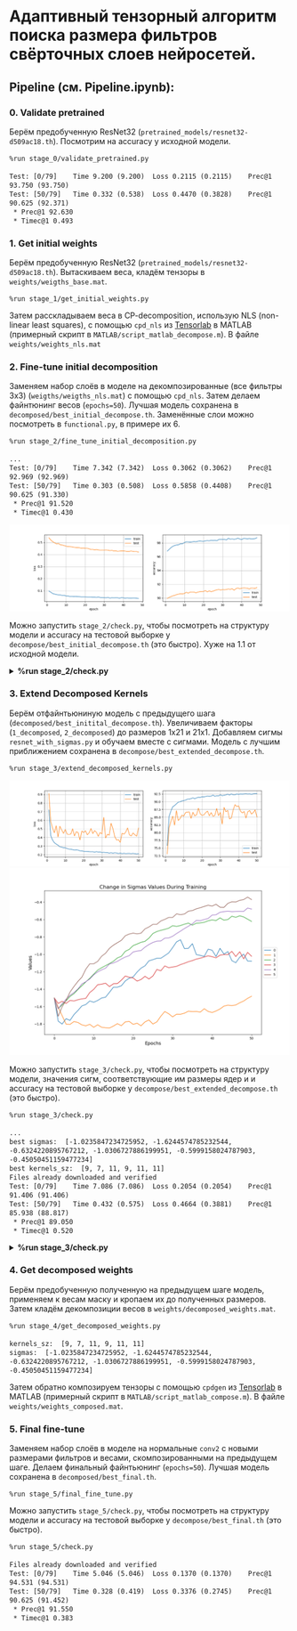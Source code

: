 # Адаптивный тензорный алгоритм поиска размера фильтров свёрточных слоев нейросетей.

## Pipeline (см. Pipeline.ipynb):
### 0. Validate pretrained
Берём предобученную ResNet32 (``pretrained_models/resnet32-d509ac18.th``). Посмотрим на accuracy у исходной модели.
```
%run stage_0/validate_pretrained.py

Test: [0/79]	Time 9.200 (9.200)	Loss 0.2115 (0.2115)	Prec@1 93.750 (93.750)
Test: [50/79]	Time 0.332 (0.538)	Loss 0.4470 (0.3828)	Prec@1 90.625 (92.371)
 * Prec@1 92.630
 * Timec@1 0.493
```

### 1. Get initial weights
Берём предобученную ResNet32 (``pretrained_models/resnet32-d509ac18.th``). Вытаскиваем веса, кладём тензоры в ``weights/weigths_base.mat``.
```
%run stage_1/get_initial_weights.py
```
Затем расскладываем веса в CP-decomposition, использую NLS (non-linear least squares), с помощью ``cpd_nls`` из [Tensorlab](https://www.tensorlab.net) в MATLAB (примерный скрипт в ``MATLAB/script_matlab_decompose.m``). В файле ``weights/weights_nls.mat``

### 2. Fine-tune initial decomposition
Заменяем набор слоёв в моделе на декомпозированные (все фильтры 3x3) (``weigths/weigths_nls.mat``) с помощью ``cpd_nls``. Затем делаем файнтюнинг весов (``epochs=50``). Лучшая модель сохранена в ``decomposed/best_initial_decompose.th``. Заменённые слои можно посмотреть в ``functional.py``, в примере их 6.
```
%run stage_2/fine_tune_initial_decomposition.py

...
Test: [0/79]	Time 7.342 (7.342)	Loss 0.3062 (0.3062)	Prec@1 92.969 (92.969)
Test: [50/79]	Time 0.303 (0.508)	Loss 0.5858 (0.4408)	Prec@1 90.625 (91.330)
 * Prec@1 91.520
 * Timec@1 0.430
```
![initial_decomposition](stage_2/initial_decomposition.png)

Можно запустить ``stage_2/check.py``, чтобы посмотреть на структуру модели и accuracy на тестовой выборке y ``decompose/best_initial_decompose.th`` (это быстро). Хуже на 1.1 от исходной модели.
<details>
   <summary><b>%run stage_2/check.py</b></summary>
   <pre>
DataParallel(
  (module): ResNet(
    (conv1): Conv2d(3, 16, kernel_size=(3, 3), stride=(1, 1), padding=(1, 1), bias=False)
    (bn1): BatchNorm2d(16, eps=1e-05, momentum=0.1, affine=True, track_running_stats=True)
    (layer1): Sequential(
      (0): BasicBlock(
        (conv1): Conv2d(16, 16, kernel_size=(3, 3), stride=(1, 1), padding=(1, 1), bias=False)
        (bn1): BatchNorm2d(16, eps=1e-05, momentum=0.1, affine=True, track_running_stats=True)
        (conv2): Conv2d(16, 16, kernel_size=(3, 3), stride=(1, 1), padding=(1, 1), bias=False)
        (bn2): BatchNorm2d(16, eps=1e-05, momentum=0.1, affine=True, track_running_stats=True)
        (shortcut): Sequential()
      )
      (1): BasicBlock(
        (conv1): Conv2d(16, 16, kernel_size=(3, 3), stride=(1, 1), padding=(1, 1), bias=False)
        (bn1): BatchNorm2d(16, eps=1e-05, momentum=0.1, affine=True, track_running_stats=True)
        (conv2): Sequential(
          (0_decomposed): Conv2d(16, 8, kernel_size=(1, 1), stride=(1, 1), bias=False)
          (1_decomposed): Conv2d(8, 8, kernel_size=(3, 1), stride=(1, 1), padding=(1, 0), groups=8, bias=False)
          (2_decomposed): Conv2d(8, 8, kernel_size=(1, 3), stride=(1, 1), padding=(0, 1), groups=8, bias=False)
          (3_decomposed): Conv2d(8, 16, kernel_size=(1, 1), stride=(1, 1), bias=False)
        )
        (bn2): BatchNorm2d(16, eps=1e-05, momentum=0.1, affine=True, track_running_stats=True)
        (shortcut): Sequential()
      )
      (2): BasicBlock(
        (conv1): Conv2d(16, 16, kernel_size=(3, 3), stride=(1, 1), padding=(1, 1), bias=False)
        (bn1): BatchNorm2d(16, eps=1e-05, momentum=0.1, affine=True, track_running_stats=True)
        (conv2): Conv2d(16, 16, kernel_size=(3, 3), stride=(1, 1), padding=(1, 1), bias=False)
        (bn2): BatchNorm2d(16, eps=1e-05, momentum=0.1, affine=True, track_running_stats=True)
        (shortcut): Sequential()
      )
      (3): BasicBlock(
        (conv1): Conv2d(16, 16, kernel_size=(3, 3), stride=(1, 1), padding=(1, 1), bias=False)
        (bn1): BatchNorm2d(16, eps=1e-05, momentum=0.1, affine=True, track_running_stats=True)
        (conv2): Sequential(
          (0_decomposed): Conv2d(16, 8, kernel_size=(1, 1), stride=(1, 1), bias=False)
          (1_decomposed): Conv2d(8, 8, kernel_size=(3, 1), stride=(1, 1), padding=(1, 0), groups=8, bias=False)
          (2_decomposed): Conv2d(8, 8, kernel_size=(1, 3), stride=(1, 1), padding=(0, 1), groups=8, bias=False)
          (3_decomposed): Conv2d(8, 16, kernel_size=(1, 1), stride=(1, 1), bias=False)
        )
        (bn2): BatchNorm2d(16, eps=1e-05, momentum=0.1, affine=True, track_running_stats=True)
        (shortcut): Sequential()
      )
      (4): BasicBlock(
        (conv1): Conv2d(16, 16, kernel_size=(3, 3), stride=(1, 1), padding=(1, 1), bias=False)
        (bn1): BatchNorm2d(16, eps=1e-05, momentum=0.1, affine=True, track_running_stats=True)
        (conv2): Conv2d(16, 16, kernel_size=(3, 3), stride=(1, 1), padding=(1, 1), bias=False)
        (bn2): BatchNorm2d(16, eps=1e-05, momentum=0.1, affine=True, track_running_stats=True)
        (shortcut): Sequential()
      )
    )
    (layer2): Sequential(
      (0): BasicBlock(
        (conv1): Conv2d(16, 32, kernel_size=(3, 3), stride=(2, 2), padding=(1, 1), bias=False)
        (bn1): BatchNorm2d(32, eps=1e-05, momentum=0.1, affine=True, track_running_stats=True)
        (conv2): Conv2d(32, 32, kernel_size=(3, 3), stride=(1, 1), padding=(1, 1), bias=False)
        (bn2): BatchNorm2d(32, eps=1e-05, momentum=0.1, affine=True, track_running_stats=True)
        (shortcut): LambdaLayer()
      )
      (1): BasicBlock(
        (conv1): Conv2d(32, 32, kernel_size=(3, 3), stride=(1, 1), padding=(1, 1), bias=False)
        (bn1): BatchNorm2d(32, eps=1e-05, momentum=0.1, affine=True, track_running_stats=True)
        (conv2): Sequential(
          (0_decomposed): Conv2d(32, 16, kernel_size=(1, 1), stride=(1, 1), bias=False)
          (1_decomposed): Conv2d(16, 16, kernel_size=(3, 1), stride=(1, 1), padding=(1, 0), groups=16, bias=False)
          (2_decomposed): Conv2d(16, 16, kernel_size=(1, 3), stride=(1, 1), padding=(0, 1), groups=16, bias=False)
          (3_decomposed): Conv2d(16, 32, kernel_size=(1, 1), stride=(1, 1), bias=False)
        )
        (bn2): BatchNorm2d(32, eps=1e-05, momentum=0.1, affine=True, track_running_stats=True)
        (shortcut): Sequential()
      )
      (2): BasicBlock(
        (conv1): Conv2d(32, 32, kernel_size=(3, 3), stride=(1, 1), padding=(1, 1), bias=False)
        (bn1): BatchNorm2d(32, eps=1e-05, momentum=0.1, affine=True, track_running_stats=True)
        (conv2): Conv2d(32, 32, kernel_size=(3, 3), stride=(1, 1), padding=(1, 1), bias=False)
        (bn2): BatchNorm2d(32, eps=1e-05, momentum=0.1, affine=True, track_running_stats=True)
        (shortcut): Sequential()
      )
      (3): BasicBlock(
        (conv1): Conv2d(32, 32, kernel_size=(3, 3), stride=(1, 1), padding=(1, 1), bias=False)
        (bn1): BatchNorm2d(32, eps=1e-05, momentum=0.1, affine=True, track_running_stats=True)
        (conv2): Sequential(
          (0_decomposed): Conv2d(32, 16, kernel_size=(1, 1), stride=(1, 1), bias=False)
          (1_decomposed): Conv2d(16, 16, kernel_size=(3, 1), stride=(1, 1), padding=(1, 0), groups=16, bias=False)
          (2_decomposed): Conv2d(16, 16, kernel_size=(1, 3), stride=(1, 1), padding=(0, 1), groups=16, bias=False)
          (3_decomposed): Conv2d(16, 32, kernel_size=(1, 1), stride=(1, 1), bias=False)
        )
        (bn2): BatchNorm2d(32, eps=1e-05, momentum=0.1, affine=True, track_running_stats=True)
        (shortcut): Sequential()
      )
      (4): BasicBlock(
        (conv1): Conv2d(32, 32, kernel_size=(3, 3), stride=(1, 1), padding=(1, 1), bias=False)
        (bn1): BatchNorm2d(32, eps=1e-05, momentum=0.1, affine=True, track_running_stats=True)
        (conv2): Conv2d(32, 32, kernel_size=(3, 3), stride=(1, 1), padding=(1, 1), bias=False)
        (bn2): BatchNorm2d(32, eps=1e-05, momentum=0.1, affine=True, track_running_stats=True)
        (shortcut): Sequential()
      )
    )
    (layer3): Sequential(
      (0): BasicBlock(
        (conv1): Conv2d(32, 64, kernel_size=(3, 3), stride=(2, 2), padding=(1, 1), bias=False)
        (bn1): BatchNorm2d(64, eps=1e-05, momentum=0.1, affine=True, track_running_stats=True)
        (conv2): Conv2d(64, 64, kernel_size=(3, 3), stride=(1, 1), padding=(1, 1), bias=False)
        (bn2): BatchNorm2d(64, eps=1e-05, momentum=0.1, affine=True, track_running_stats=True)
        (shortcut): LambdaLayer()
      )
      (1): BasicBlock(
        (conv1): Conv2d(64, 64, kernel_size=(3, 3), stride=(1, 1), padding=(1, 1), bias=False)
        (bn1): BatchNorm2d(64, eps=1e-05, momentum=0.1, affine=True, track_running_stats=True)
        (conv2): Sequential(
          (0_decomposed): Conv2d(64, 32, kernel_size=(1, 1), stride=(1, 1), bias=False)
          (1_decomposed): Conv2d(32, 32, kernel_size=(3, 1), stride=(1, 1), padding=(1, 0), groups=32, bias=False)
          (2_decomposed): Conv2d(32, 32, kernel_size=(1, 3), stride=(1, 1), padding=(0, 1), groups=32, bias=False)
          (3_decomposed): Conv2d(32, 64, kernel_size=(1, 1), stride=(1, 1), bias=False)
        )
        (bn2): BatchNorm2d(64, eps=1e-05, momentum=0.1, affine=True, track_running_stats=True)
        (shortcut): Sequential()
      )
      (2): BasicBlock(
        (conv1): Conv2d(64, 64, kernel_size=(3, 3), stride=(1, 1), padding=(1, 1), bias=False)
        (bn1): BatchNorm2d(64, eps=1e-05, momentum=0.1, affine=True, track_running_stats=True)
        (conv2): Conv2d(64, 64, kernel_size=(3, 3), stride=(1, 1), padding=(1, 1), bias=False)
        (bn2): BatchNorm2d(64, eps=1e-05, momentum=0.1, affine=True, track_running_stats=True)
        (shortcut): Sequential()
      )
      (3): BasicBlock(
        (conv1): Conv2d(64, 64, kernel_size=(3, 3), stride=(1, 1), padding=(1, 1), bias=False)
        (bn1): BatchNorm2d(64, eps=1e-05, momentum=0.1, affine=True, track_running_stats=True)
        (conv2): Sequential(
          (0_decomposed): Conv2d(64, 32, kernel_size=(1, 1), stride=(1, 1), bias=False)
          (1_decomposed): Conv2d(32, 32, kernel_size=(3, 1), stride=(1, 1), padding=(1, 0), groups=32, bias=False)
          (2_decomposed): Conv2d(32, 32, kernel_size=(1, 3), stride=(1, 1), padding=(0, 1), groups=32, bias=False)
          (3_decomposed): Conv2d(32, 64, kernel_size=(1, 1), stride=(1, 1), bias=False)
        )
        (bn2): BatchNorm2d(64, eps=1e-05, momentum=0.1, affine=True, track_running_stats=True)
        (shortcut): Sequential()
      )
      (4): BasicBlock(
        (conv1): Conv2d(64, 64, kernel_size=(3, 3), stride=(1, 1), padding=(1, 1), bias=False)
        (bn1): BatchNorm2d(64, eps=1e-05, momentum=0.1, affine=True, track_running_stats=True)
        (conv2): Conv2d(64, 64, kernel_size=(3, 3), stride=(1, 1), padding=(1, 1), bias=False)
        (bn2): BatchNorm2d(64, eps=1e-05, momentum=0.1, affine=True, track_running_stats=True)
        (shortcut): Sequential()
      )
    )
    (linear): Linear(in_features=64, out_features=10, bias=True)
  )
)
Files already downloaded and verified
Test: [0/79]	Time 7.342 (7.342)	Loss 0.3062 (0.3062)	Prec@1 92.969 (92.969)
Test: [50/79]	Time 0.303 (0.508)	Loss 0.5858 (0.4408)	Prec@1 90.625 (91.330)
 * Prec@1 91.520
 * Timec@1 0.430
   </pre>
</details>

### 3. Extend Decomposed Kernels
Берём отфайнтьюниную модель с предыдущего шага (``decomposed/best_initital_decompose.th``). Увеличиваем факторы (``1_decomposed``, ``2_decomposed``) до размеров 1x21 и 21x1. Добавляем сигмы ``resnet_with_sigmas.py`` и обучаем вместе с сигмами. Модель с лучшим приближением сохранена в ``decompose/best_extended_decompose.th``.

```
%run stage_3/extend_decomposed_kernels.py
```
![best_extended_decomposition](stage_3/extended_kernels_decomposition.png)
![sigmas](stage_3/sigmas_values.png)

Можно запустить ``stage_3/check.py``, чтобы посмотреть на структуру модели, значения сигм, соответствующие им размеры ядер и и accuracy на тестовой выборке y ``decompose/best_extended_decompose.th`` (это быстро). 
```
%run stage_3/check.py

...
best sigmas:  [-1.0235847234725952, -1.6244574785232544, -0.6324220895767212, -1.0306727886199951, -0.5999158024787903, -0.45050451159477234]
best kernels_sz:  [9, 7, 11, 9, 11, 11]
Files already downloaded and verified
Test: [0/79]	Time 7.086 (7.086)	Loss 0.2054 (0.2054)	Prec@1 91.406 (91.406)
Test: [50/79]	Time 0.432 (0.575)	Loss 0.4664 (0.3881)	Prec@1 85.938 (88.817)
 * Prec@1 89.050
 * Timec@1 0.520
```
<details>
   <summary><b>%run stage_3/check.py</b></summary>
   <pre>
         DataParallel(
  (module): ResNet(
    (conv1): Conv2d(3, 16, kernel_size=(3, 3), stride=(1, 1), padding=(1, 1), bias=False)
    (bn1): BatchNorm2d(16, eps=1e-05, momentum=0.1, affine=True, track_running_stats=True)
    (layer1): Sequential(
      (0): BasicBlock(
        (conv1): Conv2d(16, 16, kernel_size=(3, 3), stride=(1, 1), padding=(1, 1), bias=False)
        (bn1): BatchNorm2d(16, eps=1e-05, momentum=0.1, affine=True, track_running_stats=True)
        (conv2): Conv2d(16, 16, kernel_size=(3, 3), stride=(1, 1), padding=(1, 1), bias=False)
        (bn2): BatchNorm2d(16, eps=1e-05, momentum=0.1, affine=True, track_running_stats=True)
        (shortcut): Sequential()
      )
      (1): BasicBlock(
        (conv1): Conv2d(16, 16, kernel_size=(3, 3), stride=(1, 1), padding=(1, 1), bias=False)
        (bn1): BatchNorm2d(16, eps=1e-05, momentum=0.1, affine=True, track_running_stats=True)
        (conv2): Sequential(
          (0_decomposed): Conv2d(16, 8, kernel_size=(1, 1), stride=(1, 1), bias=False)
          (1_decomposed): Conv2d(8, 8, kernel_size=(21, 1), stride=(1, 1), padding=(10, 0), groups=8, bias=False)
          (2_decomposed): Conv2d(8, 8, kernel_size=(1, 21), stride=(1, 1), padding=(0, 10), groups=8, bias=False)
          (3_decomposed): Conv2d(8, 16, kernel_size=(1, 1), stride=(1, 1), bias=False)
        )
        (bn2): BatchNorm2d(16, eps=1e-05, momentum=0.1, affine=True, track_running_stats=True)
        (shortcut): Sequential()
      )
      (2): BasicBlock(
        (conv1): Conv2d(16, 16, kernel_size=(3, 3), stride=(1, 1), padding=(1, 1), bias=False)
        (bn1): BatchNorm2d(16, eps=1e-05, momentum=0.1, affine=True, track_running_stats=True)
        (conv2): Conv2d(16, 16, kernel_size=(3, 3), stride=(1, 1), padding=(1, 1), bias=False)
        (bn2): BatchNorm2d(16, eps=1e-05, momentum=0.1, affine=True, track_running_stats=True)
        (shortcut): Sequential()
      )
      (3): BasicBlock(
        (conv1): Conv2d(16, 16, kernel_size=(3, 3), stride=(1, 1), padding=(1, 1), bias=False)
        (bn1): BatchNorm2d(16, eps=1e-05, momentum=0.1, affine=True, track_running_stats=True)
        (conv2): Sequential(
          (0_decomposed): Conv2d(16, 8, kernel_size=(1, 1), stride=(1, 1), bias=False)
          (1_decomposed): Conv2d(8, 8, kernel_size=(21, 1), stride=(1, 1), padding=(10, 0), groups=8, bias=False)
          (2_decomposed): Conv2d(8, 8, kernel_size=(1, 21), stride=(1, 1), padding=(0, 10), groups=8, bias=False)
          (3_decomposed): Conv2d(8, 16, kernel_size=(1, 1), stride=(1, 1), bias=False)
        )
        (bn2): BatchNorm2d(16, eps=1e-05, momentum=0.1, affine=True, track_running_stats=True)
        (shortcut): Sequential()
      )
      (4): BasicBlock(
        (conv1): Conv2d(16, 16, kernel_size=(3, 3), stride=(1, 1), padding=(1, 1), bias=False)
        (bn1): BatchNorm2d(16, eps=1e-05, momentum=0.1, affine=True, track_running_stats=True)
        (conv2): Conv2d(16, 16, kernel_size=(3, 3), stride=(1, 1), padding=(1, 1), bias=False)
        (bn2): BatchNorm2d(16, eps=1e-05, momentum=0.1, affine=True, track_running_stats=True)
        (shortcut): Sequential()
      )
    )
    (layer2): Sequential(
      (0): BasicBlock(
        (conv1): Conv2d(16, 32, kernel_size=(3, 3), stride=(2, 2), padding=(1, 1), bias=False)
        (bn1): BatchNorm2d(32, eps=1e-05, momentum=0.1, affine=True, track_running_stats=True)
        (conv2): Conv2d(32, 32, kernel_size=(3, 3), stride=(1, 1), padding=(1, 1), bias=False)
        (bn2): BatchNorm2d(32, eps=1e-05, momentum=0.1, affine=True, track_running_stats=True)
        (shortcut): LambdaLayer()
      )
      (1): BasicBlock(
        (conv1): Conv2d(32, 32, kernel_size=(3, 3), stride=(1, 1), padding=(1, 1), bias=False)
        (bn1): BatchNorm2d(32, eps=1e-05, momentum=0.1, affine=True, track_running_stats=True)
        (conv2): Sequential(
          (0_decomposed): Conv2d(32, 16, kernel_size=(1, 1), stride=(1, 1), bias=False)
          (1_decomposed): Conv2d(16, 16, kernel_size=(21, 1), stride=(1, 1), padding=(10, 0), groups=16, bias=False)
          (2_decomposed): Conv2d(16, 16, kernel_size=(1, 21), stride=(1, 1), padding=(0, 10), groups=16, bias=False)
          (3_decomposed): Conv2d(16, 32, kernel_size=(1, 1), stride=(1, 1), bias=False)
        )
        (bn2): BatchNorm2d(32, eps=1e-05, momentum=0.1, affine=True, track_running_stats=True)
        (shortcut): Sequential()
      )
      (2): BasicBlock(
        (conv1): Conv2d(32, 32, kernel_size=(3, 3), stride=(1, 1), padding=(1, 1), bias=False)
        (bn1): BatchNorm2d(32, eps=1e-05, momentum=0.1, affine=True, track_running_stats=True)
        (conv2): Conv2d(32, 32, kernel_size=(3, 3), stride=(1, 1), padding=(1, 1), bias=False)
        (bn2): BatchNorm2d(32, eps=1e-05, momentum=0.1, affine=True, track_running_stats=True)
        (shortcut): Sequential()
      )
      (3): BasicBlock(
        (conv1): Conv2d(32, 32, kernel_size=(3, 3), stride=(1, 1), padding=(1, 1), bias=False)
        (bn1): BatchNorm2d(32, eps=1e-05, momentum=0.1, affine=True, track_running_stats=True)
        (conv2): Sequential(
          (0_decomposed): Conv2d(32, 16, kernel_size=(1, 1), stride=(1, 1), bias=False)
          (1_decomposed): Conv2d(16, 16, kernel_size=(21, 1), stride=(1, 1), padding=(10, 0), groups=16, bias=False)
          (2_decomposed): Conv2d(16, 16, kernel_size=(1, 21), stride=(1, 1), padding=(0, 10), groups=16, bias=False)
          (3_decomposed): Conv2d(16, 32, kernel_size=(1, 1), stride=(1, 1), bias=False)
        )
        (bn2): BatchNorm2d(32, eps=1e-05, momentum=0.1, affine=True, track_running_stats=True)
        (shortcut): Sequential()
      )
      (4): BasicBlock(
        (conv1): Conv2d(32, 32, kernel_size=(3, 3), stride=(1, 1), padding=(1, 1), bias=False)
        (bn1): BatchNorm2d(32, eps=1e-05, momentum=0.1, affine=True, track_running_stats=True)
        (conv2): Conv2d(32, 32, kernel_size=(3, 3), stride=(1, 1), padding=(1, 1), bias=False)
        (bn2): BatchNorm2d(32, eps=1e-05, momentum=0.1, affine=True, track_running_stats=True)
        (shortcut): Sequential()
      )
    )
    (layer3): Sequential(
      (0): BasicBlock(
        (conv1): Conv2d(32, 64, kernel_size=(3, 3), stride=(2, 2), padding=(1, 1), bias=False)
        (bn1): BatchNorm2d(64, eps=1e-05, momentum=0.1, affine=True, track_running_stats=True)
        (conv2): Conv2d(64, 64, kernel_size=(3, 3), stride=(1, 1), padding=(1, 1), bias=False)
        (bn2): BatchNorm2d(64, eps=1e-05, momentum=0.1, affine=True, track_running_stats=True)
        (shortcut): LambdaLayer()
      )
      (1): BasicBlock(
        (conv1): Conv2d(64, 64, kernel_size=(3, 3), stride=(1, 1), padding=(1, 1), bias=False)
        (bn1): BatchNorm2d(64, eps=1e-05, momentum=0.1, affine=True, track_running_stats=True)
        (conv2): Sequential(
          (0_decomposed): Conv2d(64, 32, kernel_size=(1, 1), stride=(1, 1), bias=False)
          (1_decomposed): Conv2d(32, 32, kernel_size=(21, 1), stride=(1, 1), padding=(10, 0), groups=32, bias=False)
          (2_decomposed): Conv2d(32, 32, kernel_size=(1, 21), stride=(1, 1), padding=(0, 10), groups=32, bias=False)
          (3_decomposed): Conv2d(32, 64, kernel_size=(1, 1), stride=(1, 1), bias=False)
        )
        (bn2): BatchNorm2d(64, eps=1e-05, momentum=0.1, affine=True, track_running_stats=True)
        (shortcut): Sequential()
      )
      (2): BasicBlock(
        (conv1): Conv2d(64, 64, kernel_size=(3, 3), stride=(1, 1), padding=(1, 1), bias=False)
        (bn1): BatchNorm2d(64, eps=1e-05, momentum=0.1, affine=True, track_running_stats=True)
        (conv2): Conv2d(64, 64, kernel_size=(3, 3), stride=(1, 1), padding=(1, 1), bias=False)
        (bn2): BatchNorm2d(64, eps=1e-05, momentum=0.1, affine=True, track_running_stats=True)
        (shortcut): Sequential()
      )
      (3): BasicBlock(
        (conv1): Conv2d(64, 64, kernel_size=(3, 3), stride=(1, 1), padding=(1, 1), bias=False)
        (bn1): BatchNorm2d(64, eps=1e-05, momentum=0.1, affine=True, track_running_stats=True)
        (conv2): Sequential(
          (0_decomposed): Conv2d(64, 32, kernel_size=(1, 1), stride=(1, 1), bias=False)
          (1_decomposed): Conv2d(32, 32, kernel_size=(21, 1), stride=(1, 1), padding=(10, 0), groups=32, bias=False)
          (2_decomposed): Conv2d(32, 32, kernel_size=(1, 21), stride=(1, 1), padding=(0, 10), groups=32, bias=False)
          (3_decomposed): Conv2d(32, 64, kernel_size=(1, 1), stride=(1, 1), bias=False)
        )
        (bn2): BatchNorm2d(64, eps=1e-05, momentum=0.1, affine=True, track_running_stats=True)
        (shortcut): Sequential()
      )
      (4): BasicBlock(
        (conv1): Conv2d(64, 64, kernel_size=(3, 3), stride=(1, 1), padding=(1, 1), bias=False)
        (bn1): BatchNorm2d(64, eps=1e-05, momentum=0.1, affine=True, track_running_stats=True)
        (conv2): Conv2d(64, 64, kernel_size=(3, 3), stride=(1, 1), padding=(1, 1), bias=False)
        (bn2): BatchNorm2d(64, eps=1e-05, momentum=0.1, affine=True, track_running_stats=True)
        (shortcut): Sequential()
      )
    )
    (linear): Linear(in_features=64, out_features=10, bias=True)
  )
)
best sigmas:  [-1.0235847234725952, -1.6244574785232544, -0.6324220895767212, -1.0306727886199951, -0.5999158024787903, -0.45050451159477234]
best kernels_sz:  [9, 7, 11, 9, 11, 11]
Files already downloaded and verified
Test: [0/79]	Time 7.086 (7.086)	Loss 0.2054 (0.2054)	Prec@1 91.406 (91.406)
Test: [50/79]	Time 0.432 (0.575)	Loss 0.4664 (0.3881)	Prec@1 85.938 (88.817)
 * Prec@1 89.050
 * Timec@1 0.520
   </pre>
</details>

### 4. Get decomposed weights
Берём предобученную полученную на предыдущем шаге модель, применяем к весам маску и кропаем их до полученных размеров. Затем кладём декомпозиции весов в ``weights/decomposed_weights.mat``.
```
%run stage_4/get_decomposed_weights.py

kernels_sz:  [9, 7, 11, 9, 11, 11]
sigmas:  [-1.0235847234725952, -1.6244574785232544, -0.6324220895767212, -1.0306727886199951, -0.5999158024787903, -0.45050451159477234]
```
Затем обратно композируем тензоры с помощью ``cpdgen`` из [Tensorlab](https://www.tensorlab.net) в MATLAB (примерный скрипт в ``MATLAB/script_matlab_compose.m``). В файле ``weights/weights_composed.mat``.

### 5. Final fine-tune
Заменяем набор слоёв в моделе на нормальные ``conv2`` с новыми размерами фильтров и весами, скомпозированными на предыдущем шаге. Делаем финальный файнтьюнинг (``epochs=50``). Лучшая модель сохранена в ``decomposed/best_final.th``.
```
%run stage_5/final_fine_tune.py
```
Можно запустить ``stage_5/check.py``, чтобы посмотреть на структуру модели и accuracy на тестовой выборке y ``decompose/best_final.th`` (это быстро). 
```
%run stage_5/check.py

Files already downloaded and verified
Test: [0/79]	Time 5.046 (5.046)	Loss 0.1370 (0.1370)	Prec@1 94.531 (94.531)
Test: [50/79]	Time 0.328 (0.419)	Loss 0.3376 (0.2745)	Prec@1 90.625 (91.452)
 * Prec@1 91.550
 * Timec@1 0.383
```
